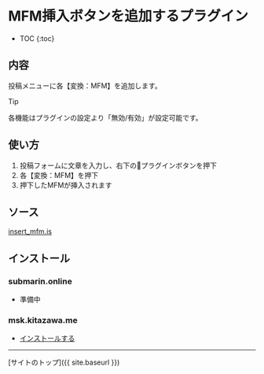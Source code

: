 # MFM挿入ボタンを追加するプラグイン

* TOC
{:toc}

## 内容
投稿メニューに各【変換：MFM】を追加します。

> [!TIP]
> 各機能はプラグインの設定より「無効/有効」が設定可能です。

## 使い方

1. 投稿フォームに文章を入力し、右下の🔌プラグインボタンを押下
2. 各【変換：MFM】を押下
3. 押下したMFMが挿入されます


## ソース
[insert_mfm.is](https://github.com/elysion-pre/MisskeyPlugins/blob/main/src/insert_mfm.is)

## インストール

### submarin.online
 - 準備中

### msk.kitazawa.me
- [インストールする](https://msk.kitazawa.me/install-extentions?url=https://elysion-pre.github.io/MisskeyPlugins/json/insert_mfm.json&hash=df3cae31e74fc7d09c804be6d2b7d0d4d8bf745c7f84c687778a1dbec1caba86bb0c79f133727a3b191666d24ff30af34e4db93da48c97afc60f140194912d4c)

----

[サイトのトップ]({{ site.baseurl }})
